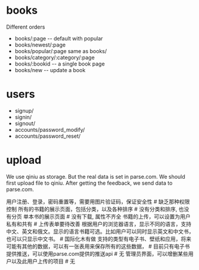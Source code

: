 # books

Different orders

* books/:page  -- default with popular
* books/newest/:page
* books/popular/:page same as books/
* books/category/:category/:page
* books/:bookid -- a single book page
* books/new -- update a book

# users

* signup/
* signin/
* signout/
* accounts/password_modify/
* accounts/password_reset/

# upload

We use qiniu as storage. But the real data is set in parse.com.
We should first upload file to qiniu. After getting the feedback,
we send data to parse.com.

用户注册、登录，密码重置等，需要用图片验证码，保证安全性 # 缺乏那种权限控制
所有的书籍的展示页面，包括分类，以及各种排序 # 没有分类和排序, 也没有分页
单本书的展示页面 # 没有下载, 属性不齐全
书籍的上传，可以设置为用户私有和共有 # 上传表单要待改善
根据用户的浏览器语言，显示不同的语言，支持中文、英文和俄文。显示的语言书籍可选。比如用户可以同时显示英文和中文书，也可以只显示中文书。 # 国际化木有做
支持的类型有电子书、壁纸和应用，将来可能有其他的数据，可以有一张表用来保存所有的这些数据， # 目前只有电子书
提供推送，可以使用parse.com提供的推送api # 无
管理员界面，可以增删某些用户以及此用户上传的项目 # 无

